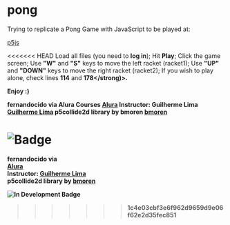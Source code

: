 # pong
Trying to replicate a Pong Game with JavaScript to be played at:

[p5js](https://editor.p5js.org/)

<<<<<<< HEAD
Load all files (you need to <strong>log in</strong>);
Hit <strong>Play</strong>;
Click the game screen;
Use <strong>"W"</strong> and <strong>"S"</strong> keys to move the left racket (racket1);
Use <strong>"UP"</strong> and <strong>"DOWN"</strong> keys to move the right racket (racket2);
If you wish to play alone, check lines <strong>114</strong> and <strong>178</strong)>.

Enjoy :)

fernandocido via
Alura Courses [Alura](https://courses.alura.com.br/)
Instructor: Guilherme Lima [Guilherme Lima](https://linktr.ee/guilimadev)
p5collide2d library by bmoren [bmoren](https://github.com/bmoren/p5.collide2D)

![Badge](https://img.shields.io/badge/status-need%20to%20catch%20the%20bugs%20%3D%5D-green)
=======
fernandocido via <br>
[Alura](https://courses.alura.com.br/) <br>
Instructor: [Guilherme Lima](https://linktr.ee/guilimadev) <br>
p5collide2d library by [bmoren](https://github.com/bmoren/p5.collide2D) <br>

![In Development Badge](https://img.shields.io/badge/status-In%20Development-yellow)
>>>>>>> 1c4e03cbf3e6f962d9659d9e06f62e2d35fec851
